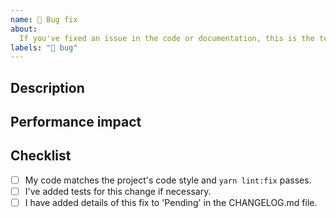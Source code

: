 ```yaml
---
name: 🐛 Bug fix
about:
  If you've fixed an issue in the code or documentation, this is the template for you 🔧
labels: "🐛 bug"
---
```


## Description

<!-- Explain the issue this PR fixes, linking to any related GitHub issues. -->

## Performance impact

<!-- Detail any impact on performance of this PR, or put 'unknown' if not known -->

## Checklist

<!-- Put an x in the boxes below that apply, **removing the space** `[x]`. If
      this PR is work in progress, please open it as a "Draft PR". -->

- [ ] My code matches the project's code style and `yarn lint:fix` passes.
- [ ] I've added tests for this change if necessary.
- [ ] I have added details of this fix to 'Pending' in the CHANGELOG.md file.
